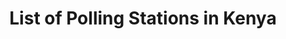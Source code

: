 ---
title: List of Polling Stations in Kenya
linkTitle: Polling Stations
description: A list of all Polling Stations in Kenya.
weight: 40
params:
  list_description: The data contains a list of polling stations in Kenya by County, Constituency and Ward.
  search_title: Search by Constituency
  source:
    title: Kenya Polling Stations
    author: Independent Electoral and Boundaries Commission (IEBC)
    author_link: https://github.com/stevehoober254/kenya-county-data/blob/main/county_data.json
    author_attribution: Stephen Gashoka
    license_link: https://creativecommons.org/licenses/by/4.0/
    license_attribution: CC By 4.0
---
